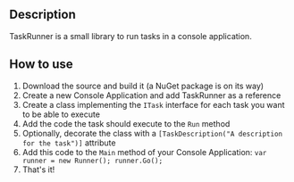 ## Description
TaskRunner is a small library to run tasks in a console application.

## How to use
 1. Download the source and build it (a NuGet package is on its way)
 2. Create a new Console Application and add TaskRunner as a reference
 3. Create a class implementing the `ITask` interface for each task you want to be able to execute
 4. Add the code the task should execute to the `Run` method
 5. Optionally, decorate the class with a `[TaskDescription("A description for the task")]` attribute
 6. Add this code to the `Main` method of your Console Application: `var runner = new Runner(); runner.Go();`
 7. That's it!